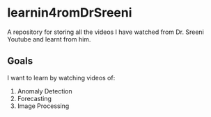 # learnin4romDrSreeni
A repository for storing all the videos I have watched from Dr. Sreeni Youtube and learnt from him. 

## Goals
I want to learn by watching videos of:
1. Anomaly Detection
2. Forecasting
3. Image Processing

